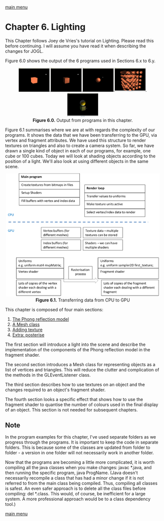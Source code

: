[main menu](../README.md)

# Chapter 6. Lighting

This Chapter follows Joey de Vries's tutorial on Lighting. Please read this before continuing. I will assume you have read it when describing the changes for JOGL.

Figure 6.0 shows the output of the 6 programs used in Sections 6.x to 6.y.

<p align="center">
  <img src="ch6_img/ch6_light.png" alt="output from ch6_light" width="100">.<img src="ch6_img/ch6_light_phong.png" alt="output from ch6_light_phong" width="100">.<img src="ch6_img/ch6_mesh.png" alt="output from ch6_mesh" width="100">.<img src="ch6_img/ch6_posterise.png" alt="output from ch6_posterise" width="100">.<img src="ch6_img/ch6_texture.png" alt="output from ch6_texture" width="100"><br>
  <strong>Figure 6.0.</strong> Output from programs in this chapter.
</p>

Figure 6.1 summarises where we are at with regards the complexity of our programs. It shows the data that we have been transferring to the GPU, via vertex and fragment attributes. We have used this structure to render textures on triangles and also to create a camera system. So far, we have drawn a single kind of object in each of our programs, for example, one cube or 100 cubes. Today we will look at shading objects according to the position of a light. We'll also look at using different objects in the same scene.

<p align="center">
  <img src="ch6_img/ch6_CPU_to_GPU.png" alt="CPU to GPU" width="500"><br>
  <strong>Figure 6.1.</strong> Transferring data from CPU to GPU
</p>

This chapter is composed of four main sections:

1. [The Phong reflection model](ch6_1.md)
2. [A Mesh class](ch6_2.md)
3. [Adding texture](ch6_3.md)
4. [Extra: posterise](ch6_4.md)

The first section will introduce a light into the scene and describe the implementation of the components of the Phong reflection model in the fragment shader.

The second section introduces a Mesh class for representing objects as a list of vertices and triangles. This will reduce the clutter and complication of the methods in the GLEventListener class.

The third section describes how to use textures on an object and the changes required to an object's fragment shader.

The fourth section looks a specific effect that shows how to use the fragment shader to quantise the number of colours used in the final display of an object. This section is not needed for subsequent chapters.

## Note

In the program examples for this chapter, I've used separate folders as we progress through the programs. It is important to keep the code in separate folders. This is because some of the classes are updated from folder to folder - a version in one folder will not necessarily work in another folder.

Now that the programs are becoming a little more complicated, it is worth compiling all the java classes when you make changes: javac *.java, and then running the specific program, java ProgName. (Java doesn't necessarily recompile a class that has had a minor change if it is not referred to from the main class being compiled. Thus, compiling all classes is safest. An even safer approach is to delete all the class files before compiling: del *.class. This would, of course, be inefficient for a large system. A more professional approach would be to a class dependency tool.)

[main menu](../README.md)